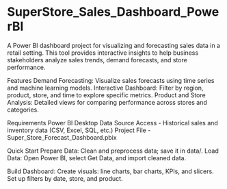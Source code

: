# SuperStore_Sales_Dashboard_PowerBI
A Power BI dashboard project for visualizing and forecasting sales data in a retail setting. This tool provides interactive insights to help business stakeholders analyze sales trends, demand forecasts, and store performance.

Features
Demand Forecasting: Visualize sales forecasts using time series and machine learning models.
Interactive Dashboard: Filter by region, product, store, and time to explore specific metrics.
Product and Store Analysis: Detailed views for comparing performance across stores and categories.

Requirements
Power BI Desktop
Data Source Access - Historical sales and inventory data (CSV, Excel, SQL, etc.)
Project File - Super_Store_Forecast_Dashboard.pbix

Quick Start
Prepare Data: Clean and preprocess data; save it in data/.
Load Data: Open Power BI, select Get Data, and import cleaned data.

Build Dashboard:
Create visuals: line charts, bar charts, KPIs, and slicers.
Set up filters by date, store, and product.

